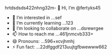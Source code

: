 hrtdsdsds422nhng32m- 👋 Hi, I’m @fertyks45
- 👀 I’m interested in ...sef
- 🌱 I’m currently learning ...123
- 💞️ I’m looking to collaborate on ...dsrewrgee
- 📫 How to reach me ...461jnmcvb333+
- 😄 Pronouns: ...596+xcvjhmhj
- ⚡ Fun fact: ...22dfggdf213uujtgfbwewww662
<!---rhtwqeddssdfgbdfgiuiuig554
fertyks/fertyks is a ✨ special ✨ repository becauseasf its 123README.md` (thsdfis file) appears on your GitHub profil4az5ewf5e366
You can click the Preview link to take a look at your changes.fwewwcvbvcb
gddg64562626
ds
